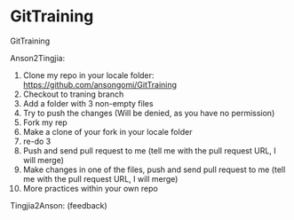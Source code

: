 # GitTraining
GitTraining

Anson2Tingjia:
1. Clone my repo in your locale folder: https://github.com/ansongomi/GitTraining
2. Checkout to traning branch
3. Add a folder with 3 non-empty files
4. Try to push the changes (Will be denied, as you have no permission)
5. Fork my rep
6. Make a clone of your fork in your locale folder
7. re-do 3
8. Push and send pull request to me (tell me with the pull request URL, I will merge)
9. Make changes in one of the files, push and send pull request to me (tell me with the pull request URL, I will merge)
10. More practices within your own repo

Tingjia2Anson: (feedback)
